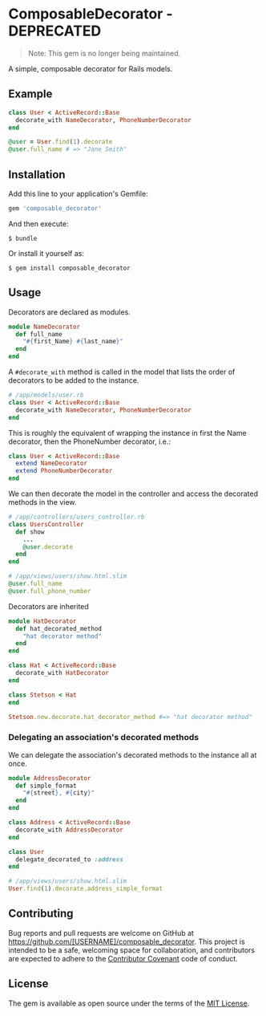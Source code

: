 # ComposableDecorator - DEPRECATED

> Note: This gem is no longer being maintained.

A simple, composable decorator for Rails models.

## Example
```ruby
class User < ActiveRecord::Base
  decorate_with NameDecorator, PhoneNumberDecorator
end

@user = User.find(1).decorate
@user.full_name # => "Jane Smith"
```

## Installation

Add this line to your application's Gemfile:

```ruby
gem 'composable_decorator'
```

And then execute:

    $ bundle

Or install it yourself as:

    $ gem install composable_decorator

## Usage

Decorators are declared as modules.

```ruby
module NameDecorator
  def full_name
    "#{first_Name} #{last_name}"
  end
end
```

A `#decorate_with` method is called in the model that lists the order of decorators to be added to the instance.

```ruby
# /app/models/user.rb
class User < ActiveRecord::Base
  decorate_with NameDecorator, PhoneNumberDecorator
end
```

This is roughly the equivalent of wrapping the instance in first the Name decorator, then the PhoneNumber decorator, i.e.:

```ruby
class User < ActiveRecord::Base
  extend NameDecorator
  extend PhoneNumberDecorator
end
```

We can then decorate the model in the controller and access the decorated methods in the view.

```ruby
# /app/controllers/users_controller.rb
class UsersController
  def show
    ...
    @user.decorate
  end
end

# /app/views/users/show.html.slim
@user.full_name
@user.full_phone_number

```

Decorators are inherited

```ruby
module HatDecorator
  def hat_decorated_method
    "hat decorator method"
  end
end

class Hat < ActiveRecord::Base
  decorate_with HatDecorator
end

class Stetson < Hat
end

Stetson.new.decorate.hat_decorator_method #=> "hat decorator method"
```


### Delegating an association's decorated methods

We can delegate the association's decorated methods to the instance all at once.

```ruby
module AddressDecorator
  def simple_format
    "#{street}, #{city}"
  end
end

class Address < ActiveRecord::Base
  decorate_with AddressDecorator
end

class User
  delegate_decorated_to :address
end

# /app/views/users/show.html.slim
User.find(1).decorate.address_simple_format
```

## Contributing

Bug reports and pull requests are welcome on GitHub at https://github.com/[USERNAME]/composable_decorator. This project is intended to be a safe, welcoming space for collaboration, and contributors are expected to adhere to the [Contributor Covenant](contributor-covenant.org) code of conduct.


## License

The gem is available as open source under the terms of the [MIT License](http://opensource.org/licenses/MIT).

